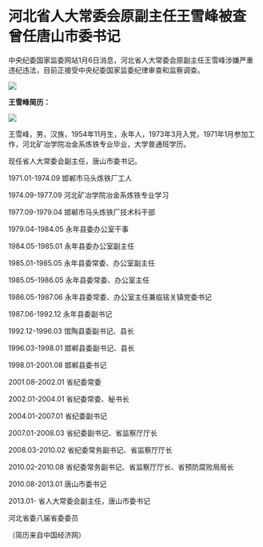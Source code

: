 # 河北省人大常委会原副主任王雪峰被查 曾任唐山市委书记

中央纪委国家监委网站1月6日消息，河北省人大常委会原副主任王雪峰涉嫌严重违纪违法，目前正接受中央纪委国家监委纪律审查和监察调查。

![](https://inews.gtimg.com/newsapp_bt/0/15597045767/1000)

**王雪峰简历：**

![](https://inews.gtimg.com/newsapp_bt/0/15597045771/1000)

王雪峰，男，汉族，1954年11月生，永年人，1973年3月入党，1971年1月参加工作，河北矿冶学院冶金系炼铁专业毕业，大学普通班学历。

现任省人大常委会副主任，唐山市委书记。

1971.01-1974.09 邯郸市马头炼铁厂工人

1974.09-1977.09 河北矿冶学院冶金系炼铁专业学习

1977.09-1979.04 邯郸市马头炼铁厂技术科干部

1979.04-1984.05 永年县委办公室干事

1984.05-1985.01 永年县委办公室副主任

1985.01-1985.05 永年县委常委、办公室副主任

1985.05-1986.05 永年县委常委、办公室主任

1986.05-1987.06 永年县委常委、办公室主任兼临铭关镇党委书记

1987.06-1992.12 永年县委副书记

1992.12-1996.03 馆陶县委副书记、县长

1996.03-1998.01 邯郸县委副书记、县长

1998.01-2001.08 邯郸县委书记

2001.08-2002.01 省纪委常委

2002.01-2004.01 省纪委常委、秘书长

2004.01-2007.01 省纪委副书记

2007.01-2008.03 省纪委副书记、省监察厅厅长

2008.03-2010.02 省纪委常务副书记、省监察厅厅长

2010.02-2010.08 省纪委常务副书记、省监察厅厅长、省预防腐败局局长

2010.08-2013.01 唐山市委书记

2013.01- 省人大常委会副主任，唐山市委书记

河北省委八届省委委员

（简历来自中国经济网）

